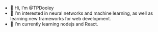 - 👋 Hi, I’m @TPDooley
- 👀 I’m interested in neural networks and machine learning, as well as learning new frameworks for web development.
- 🌱 I’m currently learning nodejs and React.
<!---
- 💞️ I’m looking to collaborate on ...
- 📫 How to reach me ...
- 😄 Pronouns: ...
- ⚡ Fun fact: ...
--->

<!---
TPDooley/TPDooley is a ✨ special ✨ repository because its `README.md` (this file) appears on your GitHub profile.
You can click the Preview link to take a look at your changes.
--->
